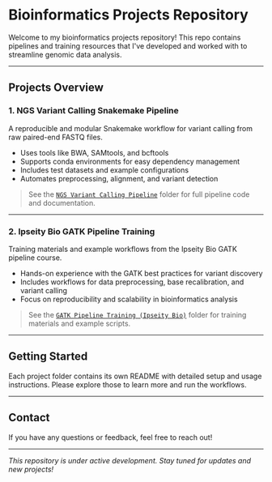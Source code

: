 # Bioinformatics Projects Repository

Welcome to my bioinformatics projects repository! This repo contains pipelines and training resources that I've developed and worked with to streamline genomic data analysis.

---

## Projects Overview

### 1. NGS Variant Calling Snakemake Pipeline

A reproducible and modular Snakemake workflow for variant calling from raw paired-end FASTQ files.  
- Uses tools like BWA, SAMtools, and bcftools  
- Supports conda environments for easy dependency management  
- Includes test datasets and example configurations  
- Automates preprocessing, alignment, and variant detection  

> See the [`NGS Variant Calling Pipeline`](./NGS_Variant_Calling_Pipeline) folder for full pipeline code and documentation.

---

### 2. Ipseity Bio GATK Pipeline Training

Training materials and example workflows from the Ipseity Bio GATK pipeline course.  
- Hands-on experience with the GATK best practices for variant discovery  
- Includes workflows for data preprocessing, base recalibration, and variant calling  
- Focus on reproducibility and scalability in bioinformatics analysis  

> See the [`GATK Pipeline Training (Ipseity Bio)`](./GATK_Pipeline_Training_(Ipseity_Bio)) folder for training materials and example scripts.

---

## Getting Started

Each project folder contains its own README with detailed setup and usage instructions. Please explore those to learn more and run the workflows.

---

## Contact

If you have any questions or feedback, feel free to reach out!

---

*This repository is under active development. Stay tuned for updates and new projects!*

